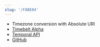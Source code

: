 ```yaml
---
slug: '/FABE84'
---
```


- Timezone conversion with Absolute URI
- [Timebelt Alpha](https://timebelt.vercel.app/)
- [Temporal API](https://tc39.es/proposal-temporal/docs/)
- [GitHub](https://github.com/anaclumos/timebelt)
